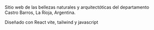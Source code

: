 Sitio web de las bellezas naturales y arquitectóticas del departamento Castro Barros, La Rioja, Argentina.

Diseñado con React vite, tailwind y javascript
